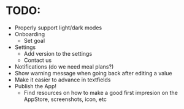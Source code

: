 # TODO:

- Properly support light/dark modes
- Onboarding
  - Set goal
- Settings
  - Add version to the settings
  - Contact us
- Notifications (do we need meal plans?)
- Show warning message when going back after editing a value
- Make it easier to advance in textfields
- Publish the App!
  - Find resources on how to make a good first impresion on the AppStore, screenshots, icon, etc
